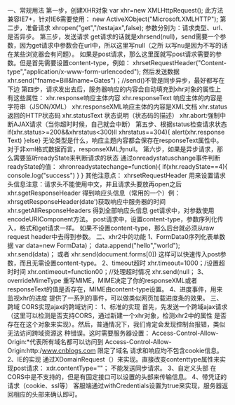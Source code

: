 一、常规用法
第一步，创建XHR对象
var xhr=new XMLHttpRequest();
此方法兼容IE7+，针对IE6需要使用：
new ActiveXObject("Microsoft.XMLHTTP");
第二步，准备请求
xhropen("get","/testajax",false);
参数分别为：请求类型、url、是否异步。
第三步，发送请求
get请求的话就是xhrsend(null)，send需要一个参数，因为get请求中参数会在url中，所以这里写null（之所
以写nu是因为不写的话在某些浏览器会有问题）。
如果是post请求，那么这里面就写post请求需要的参数。但是首先需要设置content-type，例如：
xhrsetRequestHeader("Content-type","application/x-www-form-urlencoded");
然后发送数据
xhr.send("fname=Bill&lname=Gates")；//send()不管是同步异步，最好都写在下边
第四步，请求发出去后，服务器响应的内容会自动填充到xhr对象的属性上
有这些属性：
xhr.response响应主体内容
xhr.responseText 响应主体的内容是字符串（JSON/XML）
xhr.responseXML响应主体的内容是XML文档
xhr.status 返回的HTTP状态码
xhr.statusText 状态说明（状态码的描述）
xhr.abort:强制中断AJAX请求（当你超时时候，自己就会中断）
第五步、根据status检查请求状态
if(xhr.status>=200&&xhrstatus<300)ll xhrstatus==304){
alert(xhr.response Text)
}else}
无论类型是什么，响应主题内容都会保存在responseText属性中。
对于非xml格式数据而言，responseXML为null。
第六步，如果是异步请求，那么需要监听readyState来判断请求的状态
通过onreadystatuschange事件判断readyState的值：
xhronreadystatechange=function){
    if(xhr.readyState==4){
        console.log("success")
    }
}
其他注意点：
xhrsetRequestHeader 用来设置请求头信息注意：请求头不能使用中文，并且请求头要放再open之后
xhr.sgetResponseHeader 得到响应头信息（常用的一个）例：xhrsgetResponseHeader(date')获取响应中服务器的时间
xhr.sgetAllResponseHeaders 得到全部响应头信息
get请求中，对参数使用encodeURIComponent方法。
post请求中，设置content-type，参数序列化传入，格式和get请求一样。
如果不设置content-type，那么后台就必须从raw request header中去得到参数。
二、xhr2中的功能
1、FormData0序列化表单数据
var data=new FormData)；
data.append("hello","world");
xhr.send(data)；
或者
xhr.send(document.forms[0])
这样可以快速传入post参数，而且无需设置content-type。
2、timeout超时
xhr.timeout=1000；/设置超时时间
xhr.ontimeout=function00；//处理超时情况
xhr.send(null；
3、overrideMimeType
重写MIME，MIME决定了你的responseXML或者responseText的值是否存在，MIME由content-type设置。
4、进度事件，用来监视xhr的进度
提供了一系列的事件，可以做类似网页加载进度条的效果。
三、跨域
CORS实现ajax的跨域访问：
1、标准的实现
首先，先发送一个跨域ajax请求（这里可以检测是否支持CORS，通过新建一个xhr对象，检测xhr2中的属性
是否存在在这个对象来实现）。然后，普通情况下，我们肯定会发现控制台报错，类似无法访问跨域资源这
种错误。这时需要服务器设置：
Access-Control-Allow-Origin:*代表所有域名都可以访问到
Access-Control-Allow-Origin:http:/www.cnblogs.com 限定了域名
请求和响应均不包含cookie信息。
2、IE的实现
通过XDomainRequest（）来实现。直接改变contenttype属性来实现post请求：
xdr.contentType=""；
不能发送同步请求。
3、自定义头部
在CORS中是不支持的，但是有固定接口可以设置的头部来传输信息。
4、带凭证的请求（cookie、ssl等）
客服端通过withCredentials设置为true来实现，服务器返回相应的头部来确认即可。